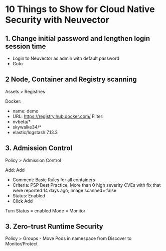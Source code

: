 # 10 Things to Show for Cloud Native Security with Neuvector

## 1. Change initial password and lengthen login session time

* Login to Neuvector as admin with default password
* Goto 

## 2 Node, Container and Registry scanning

Assets > Registries

Docker:
* name: demo
* URL:  https://registry.hub.docker.com/
Filter: 
* nvbeta/*
* skywalke34/*
* elastic/logstash:7.13.3

## 3. Admission Control

Policy > Admission Control

Add: Add
* Comment: Basic Rules for all containers
* Criteria: PSP Best Practice, More than 0 high severity CVEs with fix that were reported 14 days ago; Image scanned= false
* Status: Enabled
* Click Add

Turn Status = enabled
Mode = Monitor

## 3. Zero-trust Runtime Security

Policy > Groups - Move Pods in namespace from Discover to Monitor/Protect

